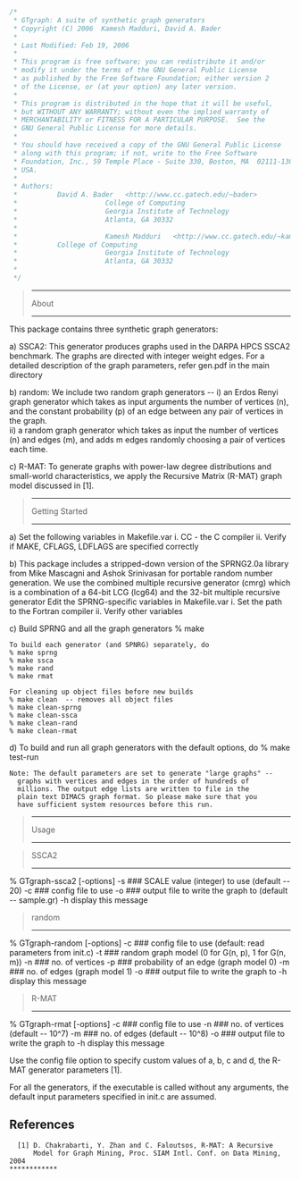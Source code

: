 ```cpp
/* 
 * GTgraph: A suite of synthetic graph generators
 * Copyright (C) 2006  Kamesh Madduri, David A. Bader 
 * 
 * Last Modified: Feb 19, 2006
 *
 * This program is free software; you can redistribute it and/or
 * modify it under the terms of the GNU General Public License
 * as published by the Free Software Foundation; either version 2
 * of the License, or (at your option) any later version.
 *
 * This program is distributed in the hope that it will be useful,
 * but WITHOUT ANY WARRANTY; without even the implied warranty of
 * MERCHANTABILITY or FITNESS FOR A PARTICULAR PURPOSE.  See the
 * GNU General Public License for more details.
 *
 * You should have received a copy of the GNU General Public License
 * along with this program; if not, write to the Free Software
 * Foundation, Inc., 59 Temple Place - Suite 330, Boston, MA  02111-1307,
 * USA.
 *
 * Authors:         
 *			David A. Bader   <http://www.cc.gatech.edu/~bader>
 *                      College of Computing
 *                      Georgia Institute of Technology
 *                      Atlanta, GA 30332
 *
 *                      Kamesh Madduri   <http://www.cc.gatech.edu/~kamesh>
 *			College of Computing
 *                      Georgia Institute of Technology
 *                      Atlanta, GA 30332
 *
 */
```

>*******
>  About 
> *******
  
  This package contains three synthetic graph generators:
  
  a) SSCA2: This generator produces graphs used in the DARPA HPCS 
     SSCA2 benchmark. The graphs are directed with integer weight edges.
     For a detailed description of the graph parameters, refer
     gen.pdf in the main directory
 
  b) random: We include two random graph generators --
     i) an Erdos Renyi graph generator which takes as input arguments 
     the number of vertices (n), and the constant probability (p) of an 
     edge between any pair of vertices in the graph.  
     ii) a random graph generator which takes as input the number of 
     vertices (n) and edges (m), and adds m edges randomly choosing a 
     pair of vertices each time.

  c) R-MAT: To generate graphs with power-law degree distributions
     and small-world characteristics, we apply the Recursive Matrix
     (R-MAT) graph model discussed in [1].  

>*****************
>  Getting Started		 
> *****************

 a) Set the following variables in Makefile.var
    i.  CC      - the C compiler
    ii. Verify if MAKE, CFLAGS, LDFLAGS are specified correctly
 
 b) This package includes a stripped-down version of the SPRNG2.0a
    library from Mike Mascagni and Ashok Srinivasan for portable 
    random number generation. We use the combined multiple recursive 
    generator (cmrg) which is a combination of a 64-bit LCG (lcg64) and
    the 32-bit multiple recursive generator
    Edit the SPRNG-specific variables in Makefile.var
    i.   Set the path to the Fortran compiler
    ii.  Verify other variables
    
 c) Build SPRNG and all the graph generators
    % make

    To build each generator (and SPNRG) separately, do  
    % make sprng
    % make ssca
    % make rand
    % make rmat

    For cleaning up object files before new builds
    % make clean  -- removes all object files
    % make clean-sprng      
    % make clean-ssca
    % make clean-rand
    % make clean-rmat

 d) To build and run all graph generators with the default options, do
    % make test-run
    
    Note: The default parameters are set to generate "large graphs" -- 
	  graphs with vertices and edges in the order of hundreds of 
	  millions. The output edge lists are written to file in the 
	  plain text DIMACS graph format. So please make sure that you
	  have sufficient system resources before this run.

> *******
>  Usage
> *******
 
>  SSCA2
> *******
 
 % GTgraph-ssca2 [-options]
	-s ###  SCALE value (integer) to use (default -- 20)
    -c ###  config file to use
    -o ###  output file to write the graph to (default -- sample.gr)
	-h      display this message

>  random
> ********

 % GTgraph-random [-options]
        -c ###  config file to use
                (default: read parameters from init.c)
        -t ###  random graph model
                (0 for G(n, p), 1 for G(n, m))
        -n ###  no. of vertices
        -p ###  probability of an edge (graph model 0)
        -m ###  no. of edges (graph model 1)
        -o ###  output file to write the graph to
        -h      display this message

>  R-MAT
> *******

 % GTgraph-rmat [-options]
	-c  ###	 config file to use
    -n  ###  no. of vertices (default -- 10^7)
	-m  ###	 no. of edges (default -- 10^8)
	-o  ###  output file to write the graph to
	-h       display this message

 Use the config file option to specify custom values of a, b, c and d, the 
 R-MAT generator parameters [1]. 

 For all the generators, if the executable is called 
 without any arguments, the default input parameters 
 specified in init.c are assumed.

## References

``````  
  [1] D. Chakrabarti, Y. Zhan and C. Faloutsos, R-MAT: A Recursive
      Model for Graph Mining, Proc. SIAM Intl. Conf. on Data Mining, 2004
************

